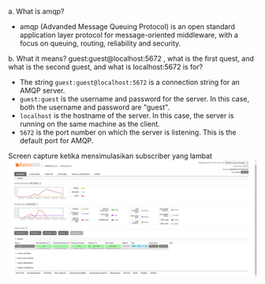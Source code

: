 a. What is amqp?
- amqp (Advanded Message Queuing Protocol) is an open standard application layer protocol for message-oriented middleware, with a focus on queuing, routing, reliability and security.

b. What it means? guest:guest@localhost:5672 , what is the first quest, and what is the second guest, and what is localhost:5672 is for? 
- The string `guest:guest@localhost:5672` is a connection string for an AMQP server.
- `guest:guest` is the username and password for the server. In this case, both the username and password are "guest".
- `localhost` is the hostname of the server. In this case, the server is running on the same machine as the client.
- `5672` is the port number on which the server is listening. This is the default port for AMQP.

Screen capture ketika mensimulasikan subscriber yang lambat
![alt text](image.png)
